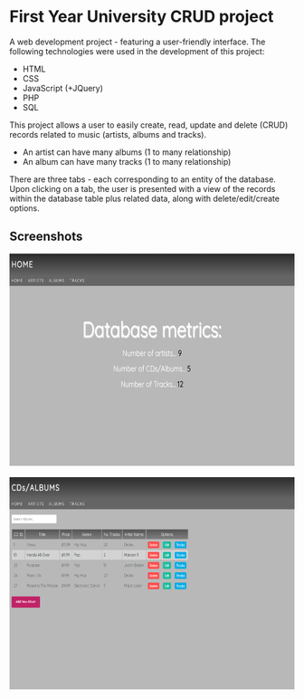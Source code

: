 # First Year University CRUD project

A web development project - featuring a user-friendly interface. The following technologies were used in the development of this project:
- HTML
- CSS
- JavaScript (+JQuery)
- PHP
- SQL

This project allows a user to easily create, read, update and delete (CRUD) records related to music (artists, albums and tracks).
- An artist can have many albums (1 to many relationship)
- An album can have many tracks (1 to many relationship)

There are three tabs - each corresponding to an entity of the database. Upon clicking on a tab, the user is presented with a view of the records within the database table plus related data, along with delete/edit/create options.

Screenshots
--
<img src = "https://github.com/nabzali/Full-stack-CRUD-project/blob/master/home.PNG?raw=true" width = "652px" height = "375px"><br><br>
<img src = "https://github.com/nabzali/Full-stack-CRUD-project/blob/master/albums.PNG?raw=true" width = "652px" height = "375px"><br><br>
